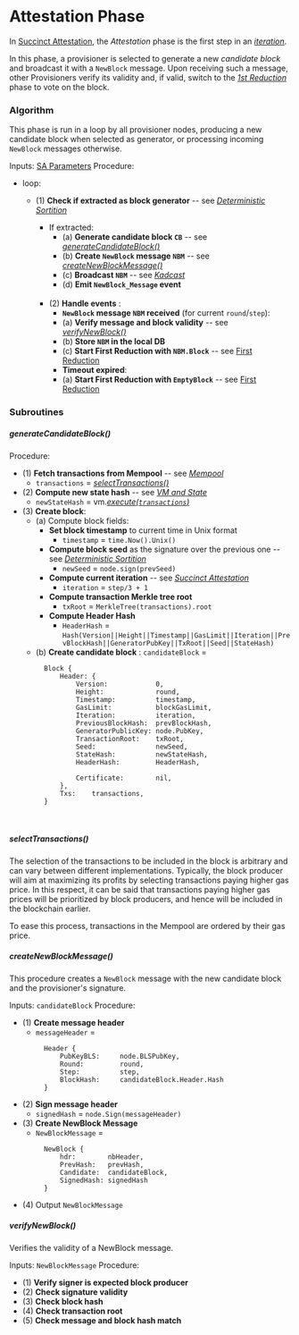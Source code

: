 # Attestation Phase

In [Succinct Attestation](../README.md), the *Attestation* phase is the first step in an [*iteration*](../README.md#workflow).

In this phase, a provisioner is selected to generate a new *candidate block* and broadcast it with a `NewBlock` message. 
Upon receiving such a message, other Provisioners verify its validity and, if valid, switch to the [*1st Reduction*](../reduction) phase to vote on the block.

### Algorithm
This phase is run in a loop by all provisioner nodes, producing a new candidate block when selected as generator, or processing incoming `NewBlock` messages otherwise.

Inputs: [SA Parameters](../README.md#parameters)
Procedure:

- loop:
  - (1) **Check if extracted as block generator** -- see [*Deterministic Sortition*](../sortition/README.md)
    - If extracted:
      - (a) **Generate candidate block `CB`** -- see [*generateCandidateBlock()*](#generatecandidateblock)
      - (b) **Create `NewBlock` message `NBM`** -- see [*createNewBlockMessage()*](#createnewblockmessage)
      - (c) **Broadcast `NBM`** -- see [*Kadcast*]()
      - (d) **Emit `NewBlock_Message` event**

    <!-- Insert vertical spacing -->
    <div><br></div>

    - (2) **Handle events** :
        - **`NewBlock` message `NBM` received** (for current `round`/`step`):
        - (a) **Verify message and block validity** -- see [*verifyNewBlock()*](#verifynewblock)
        - (b) **Store `NBM` in the local DB** <!-- TODO?: Storage -->
        - (c) **Start First Reduction with `NBM.Block`** -- see [First Reduction](../reduction)
        - **Timeout expired**:
        - (a) **Start First Reduction with `EmptyBlock`** -- see [First Reduction](../reduction)


### Subroutines

##### generateCandidateBlock()
Procedure:
 - (1) **Fetch transactions from Mempool** -- see [*Mempool*]() <!-- TODO -->
   - `transactions` = [*selectTransactions()*](#selecttransactions)
 - (2) **Compute new state hash** -- see [*VM and State*]() <!-- TODO -->
   - `newStateHash` = vm.[*execute(`transactions`)*]() <!-- TODO -->
 - (3) **Create block**:
   - (a) Compute block fields:
     - **Set block timestamp** to current time in Unix format
       - `timestamp` = `time.Now().Unix()`
     - **Compute block seed** as the signature over the previous one -- see [*Deterministic Sortition*](../sortition/README.md)
       - `newSeed` = `node.sign(prevSeed)` 
     - **Compute current iteration** -- see [*Succinct Attestation*](../README.md)
       - `iteration` = `step/3 + 1`
     - **Compute transaction Merkle tree root** <!-- TODO: see [MerkleTree]() ? -->
       - `txRoot` = `MerkleTree(transactions).root` 
     - **Compute Header Hash**
       - `HeaderHash` = `Hash(Version||Height||Timestamp||GasLimit||Iteration||PrevBlockHash||GeneratorPubKey||TxRoot||Seed||StateHash)`
   - (b) **Create candidate block** :
        `candidateBlock` =
        ```
          Block {
              Header: {
                  Version:            0,
                  Height:             round,
                  Timestamp:          timestamp,
                  GasLimit:           blockGasLimit,
                  Iteration:          iteration,
                  PreviousBlockHash:  prevBlockHash,
                  GeneratorPublicKey: node.PubKey,
                  TransactionRoot:    txRoot,
                  Seed:               newSeed,
                  StateHash:          newStateHash,
                  HeaderHash:         HeaderHash,
                  
                  Certificate:        nil,
              },
              Txs:    transactions,
          }
        ```

<p><br></p>

##### selectTransactions()
The selection of the transactions to be included in the block is arbitrary and can vary between different implementations.
Typically, the block producer will aim at maximizing its profits by selecting transactions paying higher gas price.
In this respect, it can be said that transactions paying higher gas prices will be prioritized by block producers, and hence will be included in the blockchain earlier.

To ease this process, transactions in the Mempool are ordered by their gas price.
<!-- TODO: -- see our implementation -->

##### createNewBlockMessage()
This procedure creates a `NewBlock` message with the new candidate block and the provisioner's signature.

Inputs: `candidateBlock`
Procedure:
  - (1) **Create message header**
    - `messageHeader` = 
      ``` 
        Header {
            PubKeyBLS:     node.BLSPubKey,
            Round:         round,
            Step:          step,
            BlockHash:     candidateBlock.Header.Hash
        }
      ```
  - (2) **Sign message header**
    - `signedHash` = `node.Sign(messageHeader)`
  - (3) **Create NewBlock Message**
    - `NewBlockMessage` = 
      ```
        NewBlock {
            hdr:        nbHeader,
            PrevHash:   prevHash,
            Candidate:  candidateBlock,
            SignedHash: signedHash
        }
      ```
  - (4) Output `NewBlockMessage`

##### verifyNewBlock()
Verifies the validity of a NewBlock message.

Inputs: `NewBlockMessage`
Procedure:
 - (1) **Verify signer is expected block producer**
 - (2) **Check signature validity**
 - (3) **Check block hash**
 - (4) **Check transaction root**
 - (5) **Check message and block hash match**


<!-- TODO:
Write everything in <pre> ?
Ex:
    <pre>
    Procedure:
    - (1) <b>Fetch transactions from Mempool</b> -- see <a href="">Mempool</a>
    </pre>
 -->